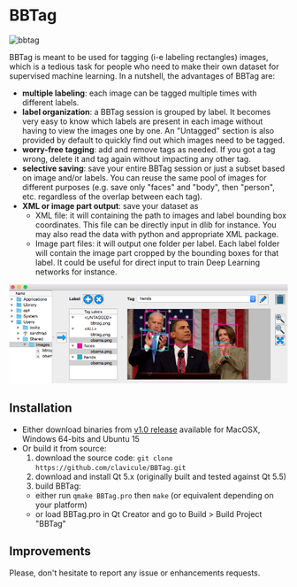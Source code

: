 # BBTag

![bbtag](https://cloud.githubusercontent.com/assets/4286942/13345189/82ce5ece-dc22-11e5-96d4-c89eb4ea7559.png)


BBTag is meant to be used for tagging (i-e labeling rectangles) images, which is a tedious task for people who need to make their own dataset for supervised machine learning. In a nutshell, the advantages of BBTag are: 
* **multiple labeling**: each image can be tagged multiple times with different labels. 
* **label organization**: a BBTag session is grouped by label. It becomes very easy to know which labels are present in each image without having to view the images one by one. An "Untagged" section is also provided by default to quickly find out which images need to be tagged. 
* **worry-free tagging**: add and remove tags as needed. If you got a tag wrong, delete it and tag again without impacting any other tag. 
* **selective saving**: save your entire BBTag session or just a subset based on image and/or labels. You can reuse the same pool of images for different purposes (e.g. save only "faces" and "body", then "person", etc. regardless of the overlap between each tag). 
* **XML or image part output**: save your dataset as 
  * XML file: it will containing the path to images and label bounding box coordinates. This file can be directly input in dlib for instance. You may also read the data with python and appropriate XML package. 
  * Image part files: it will output one folder per label. Each label folder will contain the image part cropped by the bounding boxes for that label. It could be useful for direct input to train Deep Learning networks for instance. 

![BBTag_preview](resources/html/BBTag_preview.png)

## Installation
* Either download binaries from [v1.0 release](https://github.com/clavicule/BBTag/releases) available for MacOSX, Windows 64-bits and Ubuntu 15
* Or build it from source:
  1. download the source code: `git clone https://github.com/clavicule/BBTag.git`
  2. download and install Qt 5.x (originally built and tested against Qt 5.5)
  3. build BBTag: 
    * either run `qmake BBTag.pro` then `make` (or equivalent depending on your platform)
    * or load BBTag.pro in Qt Creator and go to Build > Build Project "BBTag"

## Improvements
Please, don't hesitate to report any issue or enhancements requests.

